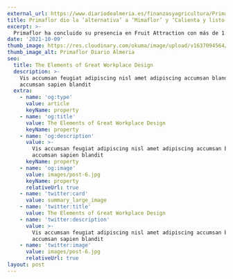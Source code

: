 ```yaml
---
external_url: https://www.diariodealmeria.es/finanzasyagricultura/Primaflor-Mimaflor-Calienta-listo-Fruit-Attraction_0_1618040037.html
title: Primaflor dio la ‘alternativa’ a ‘Mimaflor’ y ‘Calienta y listo’ en Fruit Attraction 2021
excerpt: >-
  Primaflor ha concluido su presencia en Fruit Attraction con más de 1.500 personas que han visitado su stand.
date: '2021-10-09'
thumb_image: https://res.cloudinary.com/okuma/image/upload/v1637094564/okuma/prensa/prensa-primaflor_1_sh9mtn.jpg
thumb_image_alt: Primaflor Diario Almeria
seo:
  title: The Elements of Great Workplace Design
  description: >-
    Vis accumsan feugiat adipiscing nisl amet adipiscing accumsan blandit
    accumsan sapien blandit
  extra:
    - name: 'og:type'
      value: article
      keyName: property
    - name: 'og:title'
      value: The Elements of Great Workplace Design
      keyName: property
    - name: 'og:description'
      value: >-
        Vis accumsan feugiat adipiscing nisl amet adipiscing accumsan blandit
        accumsan sapien blandit
      keyName: property
    - name: 'og:image'
      value: images/post-6.jpg
      keyName: property
      relativeUrl: true
    - name: 'twitter:card'
      value: summary_large_image
    - name: 'twitter:title'
      value: The Elements of Great Workplace Design
    - name: 'twitter:description'
      value: >-
        Vis accumsan feugiat adipiscing nisl amet adipiscing accumsan blandit
        accumsan sapien blandit
    - name: 'twitter:image'
      value: images/post-6.jpg
      relativeUrl: true
layout: post
---
```

